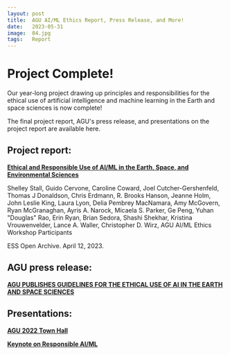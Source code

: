 ```yaml
---
layout: post
title:  AGU AI/ML Ethics Report, Press Release, and More!
date:   2023-05-31
image:  04.jpg
tags:   Report
---
```


# Project Complete!
Our year-long project drawing up principles and responsibilities for the ethical use of artificial intelligence and machine learning in the Earth and space sciences is now complete!

The final project report, AGU's press release, and presentations on the project report are available here. 

## Project report: 
**[Ethical and Responsible Use of AI/ML in the Earth, Space, and Environmental Sciences](https://essopenarchive.org/users/536571/articles/635008-ethical-and-responsible-use-of-ai-ml-in-the-earth-space-and-environmental-sciences)**
  
Shelley Stall, Guido Cervone, Caroline Coward, Joel Cutcher-Gershenfeld, Thomas J Donaldson, Chris Erdmann, R. Brooks Hanson, Jeanne Holm, John Leslie King, Laura Lyon, Delia Pembrey MacNamara, Amy McGovern, Ryan McGranaghan, Ayris A. Narock, Micaela S. Parker, Ge Peng, Yuhan "Douglas" Rao, Erin Ryan, Brian Sedora, Shashi Shekhar, Kristina Vrouwenvelder, Lance A. Waller, Christopher D. Wirz, AGU AI/ML Ethics Workshop Participants

ESS Open Archive. April 12, 2023.

## AGU press release:
**[AGU PUBLISHES GUIDELINES FOR THE ETHICAL USE OF AI IN THE EARTH AND SPACE SCIENCES](https://news.agu.org/press-release/agu-publishes-guidelines-for-the-ethical-use-of-ai-in-the-earth-and-space-sciences/)**

## Presentations:
**[AGU 2022 Town Hall]()**

**[Keynote on Responsible AI/ML]()** 
